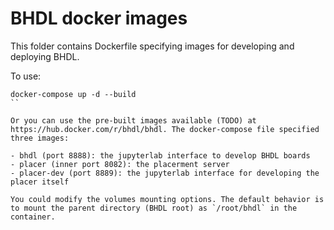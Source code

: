 # BHDL docker images

This folder contains Dockerfile specifying images for developing and deploying
BHDL.

To use:

```
docker-compose up -d --build
``

Or you can use the pre-built images available (TODO) at https://hub.docker.com/r/bhdl/bhdl. The docker-compose file specified three images:

- bhdl (port 8888): the jupyterlab interface to develop BHDL boards
- placer (inner port 8082): the placerment server
- placer-dev (port 8889): the jupyterlab interface for developing the placer itself

You could modify the volumes mounting options. The default behavior is to mount the parent directory (BHDL root) as `/root/bhdl` in the container.